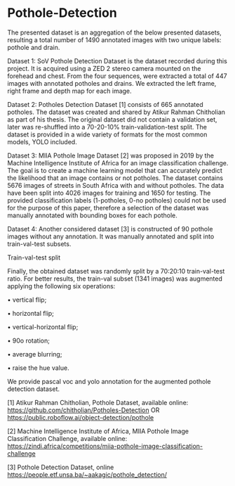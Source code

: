 # Pothole-Detection

The presented dataset is an aggregation of the below presented datasets, resulting a total number of 1490 annotated images with two unique labels: pothole and drain.

Dataset 1: SoV Pothole Detection Dataset is the dataset recorded during this project. It is acquired using a ZED 2 stereo camera mounted on the forehead and chest. From the four sequences, were extracted a total of 447 images with annotated potholes and drains. We extracted the left frame, right frame and depth map for each image.

Dataset 2: Potholes Detection Dataset [1] consists of 665 annotated potholes. The dataset was created and shared by Atikur Rahman Chitholian as part of his thesis. The original dataset did not contain a validation set, later was re-shuffled into a 70-20-10% train-validation-test split. The dataset is provided in a wide variety of formats for the most common models, YOLO included.

Dataset 3: MIIA Pothole Image Dataset [2] was proposed in 2019 by the Machine Intelligence Institute of Africa for an image classification challenge. The goal is to create a machine learning model that can accurately predict the likelihood that an image contains or not potholes. The dataset contains 5676 images of streets in South Africa with and without potholes. The data have been split into 4026 images for training and 1650 for testing. The provided classification labels (1-potholes, 0-no potholes) could not be used for the purpose of this paper, therefore a selection of the dataset was manually annotated with bounding boxes for each pothole.

Dataset 4: Another considered dataset [3] is constructed of 90 pothole images without any annotation. It was manually annotated and split into train-val-test subsets.

Train-val-test split

Finally, the obtained dataset was randomly split by a 70:20:10 train-val-test ratio. For better results, the train-val subset (1341 images) was augmented applying the following six operations:

• vertical flip;

• horizontal flip;

• vertical-horizontal flip;

• 90o rotation;

• average blurring;

• raise the hue value.

We provide pascal voc and yolo annotation for the augmented pothole detection dataset.

[1] Atikur Rahman Chitholian, Pothole Dataset, available online: https://github.com/chitholian/Potholes-Detection OR https://public.roboflow.ai/object-detection/pothole

[2] Machine Intelligence Institute of Africa, MIIA Pothole Image Classification Challenge, available online: https://zindi.africa/competitions/miia-pothole-image-classification-challenge

[3] Pothole Detection Dataset, online https://people.etf.unsa.ba/~aakagic/pothole_detection/
